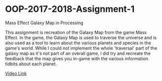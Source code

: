 # OOP-2017-2018-Assignment-1
Mass Effect Galaxy Map in Processing

This assignment is recreation of the Galaxy Map from the game Mass Effect.
In the game, the Galaxy Map is used to traverse the universe and is also used as a tool to learn about the various planets and species in the game's world.
While I could not implement the whole 'traversal' part of the galaxy map as it's not part of an overall game, I did try and recreate the feedback that the 
map gives you in-game with the various information tidbits about each planet.

[Video Link](https://youtu.be/Z4kqLvE1ETk)